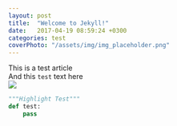 ```yaml
---
layout: post
title:  "Welcome to Jekyll!"
date:   2017-04-19 08:59:24 +0300
categories: test
coverPhoto: "/assets/img/img_placeholder.png"
---
```

This is a test article  
And this `test` text here  
<img src="{{ site.url }}/assets/img/img_placeholder.png">  
```python
"""Highlight Test"""
def test:
    pass
```


